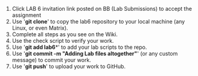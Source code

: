 1. Click LAB 6 invitation link posted on BB (Lab Submissions) to accept the assignment
2. Use '**git clone**' to copy the lab6 repository to your local machine (any Linux, or even Matrix).
3. Complete all steps as you see on the Wiki.
4. Use the check script to verify your work.
5. Use '**git add lab6***' to add your lab scripts to the repo.
6. Use '**git commit -m "Adding Lab files altogether"**' (or any custom message) to commit your work.
7. Use '**git push**' to upload your work to GitHub.
